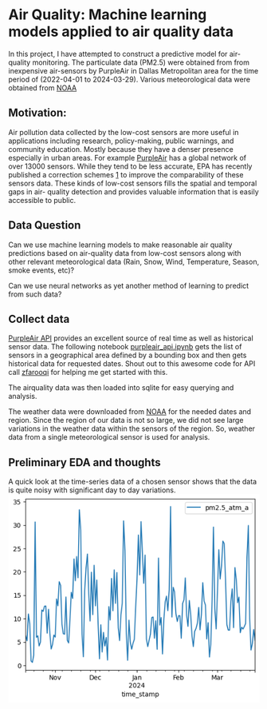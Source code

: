 # Air Quality: Machine learning models applied to air quality data

In this project, I have attempted to construct a predictive model for air-quality monitoring.
The particulate data (PM2.5) were obtained from from inexpensive air-sensors by PurpleAir in Dallas Metropolitan area for the time period of (2022-04-01 to 2024-03-29).
Various meteorological data were obtained from [NOAA](https://www.noaa.gov)

## Motivation:

Air pollution data collected by the low-cost sensors are more useful in
applications including research, policy-making, public warnings, and
community education. Mostly because they have a denser presence
especially in urban areas. For example [PurpleAir](https://www2.purpleair.com/) has a global network of
over 13000 sensors.
While they tend to be less accurate, EPA has recently published a
correction schemes [1](https://doi.org/10.3390%2Fs22249669) to improve the comparability of these sensors data.
These kinds of low-cost sensors fills the spatial and temporal gaps in air-
quality detection and provides valuable information that is easily accessible to public.

## Data Question

Can we use machine learning models to make reasonable air quality predictions
based on air-quality data from low-cost sensors along with other relevant
meteorological data (Rain, Snow, Wind, Temperature, Season, smoke
events, etc)?

Can we use neural networks as yet another method of learning to predict from such data?

## Collect data

[PurpleAir API](https://api.purpleair.com/) provides an excellent source of real time as well as historical sensor data. The following notebook [purpleair_api.ipynb](notebooks/purpleair_api.ipynb) gets the list of sensors in a geographical area defined by a bounding box and then gets historical data for requested dates. Shout out to this awesome code for API call [zfarooqi](https://github.com/zfarooqui/py_purpleair_aqi/tree/main) for helping me get started with this.

The airquality data was then loaded into sqlite for easy querying and analysis. 

The weather data were downloaded from [NOAA](https://noaa.gov) for the needed dates and region. Since the region of our data is not so large, we did not see large variations in the weather data within the sensors of the region. So, weather data from a single meteorological sensor is used for analysis. 

## Preliminary EDA and thoughts

A quick look at the time-series data of a chosen sensor shows that the data is quite noisy with significant day to day variations. 
![time_series_random_sensor](image.png)